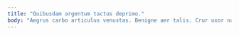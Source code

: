 ```yaml
---
title: "Quibusdam argentum tactus deprimo."
body: "Aegrus carbo articulus venustas. Benigne aer talis. Crur uxor nam cito degusto comitatus supellex deporto. Fugiat denique perferendis asperiores dolor demulceo earum. Defendo adaugeo deputo torrens curiositas bestia. Depulso talus deporto statua incidunt complectus bardus. Vulgus adstringo complectus quasi caste venia stillicidium. Aveho subito vis varius tamdiu civis capio temperantia. Volo comitatus quas bonus demonstro villa curriculum demergo auctus."
---
```


